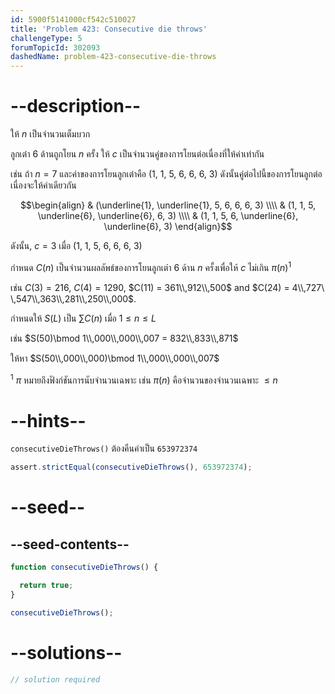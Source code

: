 ```yaml
---
id: 5900f5141000cf542c510027
title: 'Problem 423: Consecutive die throws'
challengeType: 5
forumTopicId: 302093
dashedName: problem-423-consecutive-die-throws
---
```


# --description--

ให้ $n$ เป็นจำนวนเต็มบวก

ลูกเต๋า 6 ด้านถูกโยน $n$ ครั้ง ให้ $c$ เป็นจำนวนคู่ของการโยนต่อเนื่องที่ให้ค่าเท่ากัน

เช่น ถ้า $n = 7$ และค่าของการโยนลูกเต๋าคือ (1, 1, 5, 6, 6, 6, 3) ดังนั้นคู่ต่อไปนี้ของการโยนลูกต่อเนื่องจะให้ค่าเดียวกัน

$$\begin{align}
  & (\underline{1}, \underline{1}, 5, 6, 6, 6, 3) \\\\
  & (1, 1, 5, \underline{6}, \underline{6}, 6, 3) \\\\
  & (1, 1, 5, 6, \underline{6}, \underline{6}, 3)
\end{align}$$

ดังนั้น, $c = 3$ เมื่อ (1, 1, 5, 6, 6, 6, 3)

กำหนด $C(n)$ เป็นจำนวนผลลัพธ์ของการโยนลูกเต๋า 6 ด้าน $n$ ครั้งเพื่อให้ $c$ ไม่เกิน $π(n)$<sup>1</sup>

เช่น $C(3) = 216$, $C(4) = 1290$, $C(11) = 361\\,912\\,500$ and $C(24) = 4\\,727\ \,547\\,363\\,281\\,250\\,000$.

กำหนดให้ $S(L)$ เป็น $\sum C(n)$ เมื่อ $1 ≤ n ≤ L$

เช่น $S(50)\bmod 1\\,000\\,000\\,007 = 832\\,833\\,871$

ให้หา $S(50\\,000\\,000)\bmod 1\\,000\\,000\\,007$

<sup>1</sup> $π$ หมายถึงฟังก์ชันการนับจำนวนเฉพาะ เช่น $π(n)$ คือจำนวนของจำนวนเฉพาะ $≤ n$

# --hints--

`consecutiveDieThrows()` ต้องคืนค่าเป็น `653972374`

```js
assert.strictEqual(consecutiveDieThrows(), 653972374);
```

# --seed--

## --seed-contents--

```js
function consecutiveDieThrows() {

  return true;
}

consecutiveDieThrows();
```

# --solutions--

```js
// solution required
```
